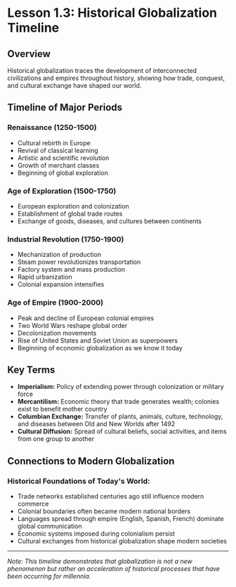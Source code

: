 # Lesson 1.3: Historical Globalization Timeline

## Overview
Historical globalization traces the development of interconnected civilizations and empires throughout history, showing how trade, conquest, and cultural exchange have shaped our world.

## Timeline of Major Periods

### Renaissance (1250-1500)
- Cultural rebirth in Europe
- Revival of classical learning
- Artistic and scientific revolution
- Growth of merchant classes
- Beginning of global exploration

### Age of Exploration (1500-1750)
- European exploration and colonization
- Establishment of global trade routes
- Exchange of goods, diseases, and cultures between continents

### Industrial Revolution (1750-1900)
- Mechanization of production
- Steam power revolutionizes transportation
- Factory system and mass production
- Rapid urbanization
- Colonial expansion intensifies

### Age of Empire (1900-2000)
- Peak and decline of European colonial empires
- Two World Wars reshape global order
- Decolonization movements
- Rise of United States and Soviet Union as superpowers
- Beginning of economic globalization as we know it today

## Key Terms

- **Imperialism:** Policy of extending power through colonization or military force
- **Mercantilism:** Economic theory that trade generates wealth; colonies exist to benefit mother country
- **Columbian Exchange:** Transfer of plants, animals, culture, technology, and diseases between Old and New Worlds after 1492
- **Cultural Diffusion:** Spread of cultural beliefs, social activities, and items from one group to another

## Connections to Modern Globalization

### Historical Foundations of Today's World:
- Trade networks established centuries ago still influence modern commerce
- Colonial boundaries often became modern national borders
- Languages spread through empire (English, Spanish, French) dominate global communication
- Economic systems imposed during colonialism persist
- Cultural exchanges from historical globalization shape modern societies

---
*Note: This timeline demonstrates that globalization is not a new phenomenon but rather an acceleration of historical processes that have been occurring for millennia.*